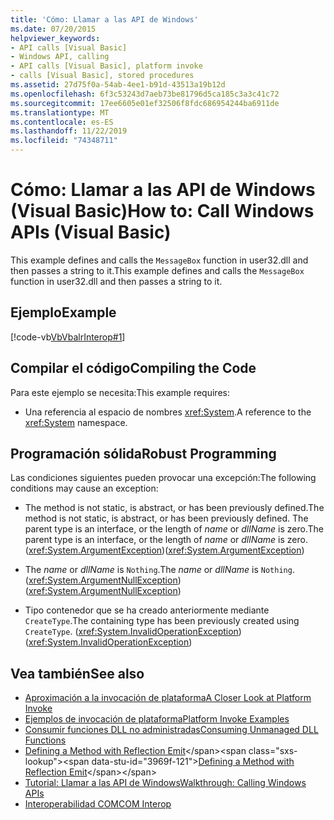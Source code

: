 ```yaml
---
title: 'Cómo: Llamar a las API de Windows'
ms.date: 07/20/2015
helpviewer_keywords:
- API calls [Visual Basic]
- Windows API, calling
- API calls [Visual Basic], platform invoke
- calls [Visual Basic], stored procedures
ms.assetid: 27d75f0a-54ab-4ee1-b91d-43513a19b12d
ms.openlocfilehash: 6f3c53243d7aeb73be81796d5ca185c3a3c41c72
ms.sourcegitcommit: 17ee6605e01ef32506f8fdc686954244ba6911de
ms.translationtype: MT
ms.contentlocale: es-ES
ms.lasthandoff: 11/22/2019
ms.locfileid: "74348711"
---
```

# <a name="how-to-call-windows-apis-visual-basic"></a><span data-ttu-id="3969f-102">Cómo: Llamar a las API de Windows (Visual Basic)</span><span class="sxs-lookup"><span data-stu-id="3969f-102">How to: Call Windows APIs (Visual Basic)</span></span>
<span data-ttu-id="3969f-103">This example defines and calls the `MessageBox` function in user32.dll and then passes a string to it.</span><span class="sxs-lookup"><span data-stu-id="3969f-103">This example defines and calls the `MessageBox` function in user32.dll and then passes a string to it.</span></span>  
  
## <a name="example"></a><span data-ttu-id="3969f-104">Ejemplo</span><span class="sxs-lookup"><span data-stu-id="3969f-104">Example</span></span>  
 [!code-vb[VbVbalrInterop#1](~/samples/snippets/visualbasic/VS_Snippets_VBCSharp/VbVbalrInterop/VB/Class1.vb#1)]  
  
## <a name="compiling-the-code"></a><span data-ttu-id="3969f-105">Compilar el código</span><span class="sxs-lookup"><span data-stu-id="3969f-105">Compiling the Code</span></span>  
 <span data-ttu-id="3969f-106">Para este ejemplo se necesita:</span><span class="sxs-lookup"><span data-stu-id="3969f-106">This example requires:</span></span>  
  
- <span data-ttu-id="3969f-107">Una referencia al espacio de nombres <xref:System>.</span><span class="sxs-lookup"><span data-stu-id="3969f-107">A reference to the <xref:System> namespace.</span></span>  
  
## <a name="robust-programming"></a><span data-ttu-id="3969f-108">Programación sólida</span><span class="sxs-lookup"><span data-stu-id="3969f-108">Robust Programming</span></span>  
 <span data-ttu-id="3969f-109">Las condiciones siguientes pueden provocar una excepción:</span><span class="sxs-lookup"><span data-stu-id="3969f-109">The following conditions may cause an exception:</span></span>  
  
- <span data-ttu-id="3969f-110">The method is not static, is abstract, or has been previously defined.</span><span class="sxs-lookup"><span data-stu-id="3969f-110">The method is not static, is abstract, or has been previously defined.</span></span> <span data-ttu-id="3969f-111">The parent type is an interface, or the length of *name* or *dllName* is zero.</span><span class="sxs-lookup"><span data-stu-id="3969f-111">The parent type is an interface, or the length of *name* or *dllName* is zero.</span></span> <span data-ttu-id="3969f-112">(<xref:System.ArgumentException>)</span><span class="sxs-lookup"><span data-stu-id="3969f-112">(<xref:System.ArgumentException>)</span></span>  
  
- <span data-ttu-id="3969f-113">The *name* or *dllName* is `Nothing`.</span><span class="sxs-lookup"><span data-stu-id="3969f-113">The *name* or *dllName* is `Nothing`.</span></span> <span data-ttu-id="3969f-114">(<xref:System.ArgumentNullException>)</span><span class="sxs-lookup"><span data-stu-id="3969f-114">(<xref:System.ArgumentNullException>)</span></span>  
  
- <span data-ttu-id="3969f-115">Tipo contenedor que se ha creado anteriormente mediante `CreateType`.</span><span class="sxs-lookup"><span data-stu-id="3969f-115">The containing type has been previously created using `CreateType`.</span></span> <span data-ttu-id="3969f-116">(<xref:System.InvalidOperationException>)</span><span class="sxs-lookup"><span data-stu-id="3969f-116">(<xref:System.InvalidOperationException>)</span></span>  
  
## <a name="see-also"></a><span data-ttu-id="3969f-117">Vea también</span><span class="sxs-lookup"><span data-stu-id="3969f-117">See also</span></span>

- [<span data-ttu-id="3969f-118">Aproximación a la invocación de plataforma</span><span class="sxs-lookup"><span data-stu-id="3969f-118">A Closer Look at Platform Invoke</span></span>](../../../framework/interop/consuming-unmanaged-dll-functions.md#a-closer-look-at-platform-invoke)
- [<span data-ttu-id="3969f-119">Ejemplos de invocación de plataforma</span><span class="sxs-lookup"><span data-stu-id="3969f-119">Platform Invoke Examples</span></span>](../../../framework/interop/platform-invoke-examples.md)
- [<span data-ttu-id="3969f-120">Consumir funciones DLL no administradas</span><span class="sxs-lookup"><span data-stu-id="3969f-120">Consuming Unmanaged DLL Functions</span></span>](../../../framework/interop/consuming-unmanaged-dll-functions.md)
- <span data-ttu-id="3969f-121">[Defining a Method with Reflection Emit](https://docs.microsoft.com/previous-versions/dotnet/netframework-4.0/w63y4d4f(v=vs.100))</span><span class="sxs-lookup"><span data-stu-id="3969f-121">[Defining a Method with Reflection Emit](https://docs.microsoft.com/previous-versions/dotnet/netframework-4.0/w63y4d4f(v=vs.100))</span></span>
- [<span data-ttu-id="3969f-122">Tutorial: Llamar a las API de Windows</span><span class="sxs-lookup"><span data-stu-id="3969f-122">Walkthrough: Calling Windows APIs</span></span>](../../../visual-basic/programming-guide/com-interop/walkthrough-calling-windows-apis.md)
- [<span data-ttu-id="3969f-123">Interoperabilidad COM</span><span class="sxs-lookup"><span data-stu-id="3969f-123">COM Interop</span></span>](../../../visual-basic/programming-guide/com-interop/index.md)

